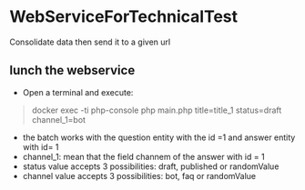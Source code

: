 # WebServiceForTechnicalTest
Consolidate data then send it to a given url 

## lunch the webservice

- Open a terminal and execute: 
> docker exec -ti php-console php main.php title=title_1  status=draft channel_1=bot


* the batch works with the question entity with the id =1 and answer entity with id= 1 
* channel_1: mean that the field channem of the answer with id = 1 
* status value accepts 3 possibilities: draft, published or randomValue
* channel value accepts 3 possibilities: bot, faq or randomValue



